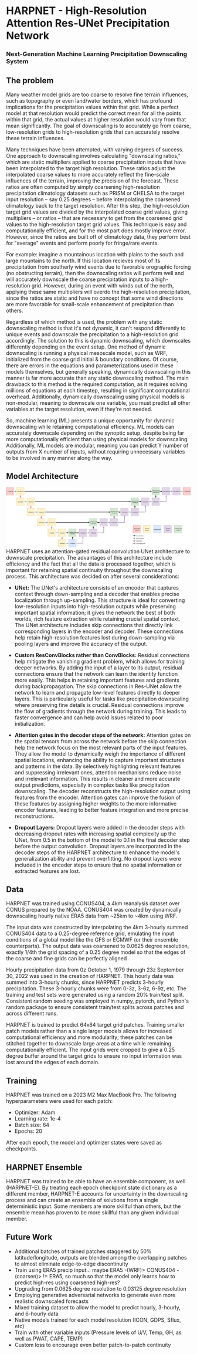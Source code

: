 # HARPNET - High-Resolution Attention Res-UNet Precipitation Network
### Next-Generation Machine Learning Precipitation Downscaling System

## The problem
Many weather model grids are too coarse to resolve fine terrain influences, such as topography or even land/water borders, which has profound implications for the precipitation values within that grid. While a perfect model at that resolution would predict the correct mean for all the points within that grid, the actual values at higher resolution would vary from that mean significantly. The goal of downscaling is to accurately go from coarse, low-resolution grids to high-resolution grids that can accurately resolve these terrain influences.

Many techniques have been attempted, with varying degrees of success. One approach to downscaling involves calculating "downscaling ratios," which are static multipliers applied to coarse precipitation inputs that have been interpolated to the target high resolution. These ratios adjust the interpolated coarse values to more accurately reflect the fine-scale influences of the terrain, improving the precision of the forecast. These ratios are often computed by simply coarsening high-resolution precipitation climatology datasets such as PRISM or CHELSA to the target input resolution – say 0.25 degrees – before interpolating the coarsened climatology back to the target resolution. After this step, the high-resolution target grid values are divided by the interpolated coarse grid values, giving multipliers – or ratios – that are necessary to get from the coarsened grid values to the high-resolution target grid values. This technique is easy and computationally efficient, and for the most part does mostly improve error. However, since the ratios are built off of climatology data, they perform best for "average" events and perform poorly for fringe/rare events. 

For example: imagine a mountainous location with plains to the south and large mountains to the north. If this location recieves most of its precipitation from southerly wind events due to favorable orographic forcing (no obstructing terrain), then the downscaling ratios will perform well and will accurately downscale the coarse precipitation inputs to a high-resolution grid. However, during an event with winds out of the north, applying these same multipliers will overdo the high-resolution precipitation, since the ratios are static and have no concept that some wind directions are more favorable for small-scale enhancement of precipitation than others.

Regardless of which method is used, the problem with any static downscaling method is that it's not dynamic, it can't respond differently to unique events and downscale the precipitation to a high-resolution grid accordingly. The solution to this is dynamic downscaling, which downscales differently depending on the event setup. One method of dynamic downscaling is running a physical mesoscale model, such as WRF, initialized from the coarse grid initial & boundary conditions. Of course, there are errors in the equations and parameterizations used in these models themselves, but generally speaking, dynamically downscaling in this manner is far more accurate than any static downscaling method. The main drawback to this method is the required computation, as it requires solving millions of equations at each timestep, resulting in significant computational overhead. Additionally, dynamically downscaling using physical models is non-modular, meaning to downscale one variable, you must predict all other variables at the target resolution, even if they're not needed.

So, machine learning (ML) presents a unique opportunity for dynamic downscaling while retaining computational efficiency. ML models can accurately downscale depending on the synoptic setup, despite being far more computationally efficient than using physical models for downscaling. Additionally, ML models are modular, meaning you can predict Y number of outputs from X number of inputs, without requiring unnecessary variables to be involved in any manner along the way.

## Model Architecture
![alt text](https://github.com/clamalo/harpnet/blob/master/figures/harpnet.png?raw=true)
HARPNET uses an attention-gated residual convolution UNet architecture to downscale precipitation. The advantages of this architecture include efficiency and the fact that all the data is processed together, which is important for retaining spatial continuity throughout the downscaling process. This architecture was decided on after several considerations:

- **UNet:** The UNet's architecture consists of an encoder that captures context through down-sampling and a decoder that enables precise localization through up-sampling. This structure is ideal for converting low-resolution inputs into high-resolution outputs while preserving important spatial information; it gives the network the best of both worlds, rich feature extraction while retaining crucial spatial context. The UNet architecture includes skip connections that directly link corresponding layers in the encoder and decoder. These connections help retain high-resolution features lost during down-sampling via pooling layers and improve the accuracy of the output.
  
- **Custom ResConvBlocks rather than ConvBlocks:** Residual connections help mitigate the vanishing gradient problem, which allows for training deeper networks. By adding the input of a layer to its output, residual connections ensure that the network can learn the identity function more easily. This helps in retaining important features and gradients during backpropagation. The skip connections in Res-UNet allow the network to learn and propagate low-level features directly to deeper layers. This is particularly useful for tasks like precipitation downscaling where preserving fine details is crucial. Residual connections improve the flow of gradients through the network during training. This leads to faster convergence and can help avoid issues related to poor initialization.
  
- **Attention gates in the decoder steps of the network:** Attention gates on the spatial tensors from across the network before the skip connection help the network focus on the most relevant parts of the input features. They allow the model to dynamically weigh the importance of different spatial locations, enhancing the ability to capture important structures and patterns in the data. By selectively highlighting relevant features and suppressing irrelevant ones, attention mechanisms reduce noise and irrelevant information. This results in cleaner and more accurate output predictions, especially in complex tasks like precipitation downscaling. The decoder reconstructs the high-resolution output using features from the encoder. Attention gates can improve the fusion of these features by assigning higher weights to the more informative encoder features, leading to better feature integration and more precise reconstructions.

- **Dropout Layers:** Dropout layers were added in the decoder steps with decreasing dropout rates with increasing spatial complexity up the UNet, from 0.5 in the bottom of the model to 0.1 in the final decoder step before the output convolution. Dropout layers are incorporated in the decoder steps of the HARPNET architecture to enhance the model's generalization ability and prevent overfitting. No dropout layers were included in the encoder steps to ensure that no spatial information or extracted features are lost.

## Data
HARPNET was trained using CONUS404, a 4km reanalysis dataset over CONUS prepared by the NOAA. CONUS404 was created by dynamically downscaling hourly native ERA5 data from ~25km to ~4km using WRF.

The input data was constructed by interpolating the 4km 3-hourly summed CONUS404 data to a 0.25-degree reference grid, emulating the input conditions of a global model like the GFS or ECMWF (or their ensemble counterparts). The output data was coarsened to 0.0625 degree resolution, exactly 1/4th the grid spacing of a 0.25 degree model so that the edges of the coarse and fine grids can be perfectly aligned

Hourly precipitation data from 0z October 1, 1979 through 23z September 30, 2022 was used in the creation of HARPNET. This hourly data was summed into 3-hourly chunks, since HARPNET predicts 3-hourly precipitation. These 3-hourly chunks were from 0-3z, 3-6z, 6-9z, etc. The training and test sets were generated using a random 20% train/test split. Consistent random seeding was employed in numpy, pytorch, and Python's random package to ensure consistent train/test splits across patches and across different runs.

HARPNET is trained to predict 64x64 target grid patches. Training smaller patch models rather than a single larger models allows for increased computational efficiency and more modularity; these patches can be stitched together to downscale large areas at a time while remaining computationally efficient. The input grids were cropped to give a 0.25 degree buffer around the target grids to ensure no input information was lost around the edges of each domain.

## Training
HARPNET was trained on a 2023 M2 Max MacBook Pro. The following hyperparameters were used for each patch:
- Optimizer: Adam
- Learning rate: 1e-4
- Batch size: 64
- Epochs: 20

After each epoch, the model and optimizer states were saved as checkpoints.

## HARPNET Ensemble
HARPNET was trained to be able to have an ensemble component, as well (HARPNET-E). By treating each epoch checkpoint state dictionary as a different member, HARPNET-E accounts for uncertainty in the downscaling process and can create an ensemble of solutions from a single deterministic input. Some members are more skillful than others, but the ensemble mean has proven to be more skillful than any given individual member.

## Future Work
- Additional batches of trained patches staggered by 50% latitude/longitude, outputs are blended among the overlapping patches to almost eliminate edge-to-edge discontinuity
- Train using ERA5 precip input... maybe ERA5 -(WRF)> CONUS404 -(coarsen)> != ERA5, so much so that the model only learns how to predict high-res using coarsened high-res?
- Upgrading from 0.0625 degree resolution to 0.03125 degree resolution
- Employing generative adversarial networks to generate even more realistic downscaled forecasts
- Mixed training dataset to allow the model to predict hourly, 3-hourly, and 6-hourly data
- Native models trained for each model resolution (ICON, GDPS, Sflux, etc)
- Train with other variable inputs (Pressure levels of U/V, Temp, GH, as well as PWAT, CAPE, TEMP)
- Custom loss to encourage even better patch-to-patch continuity
